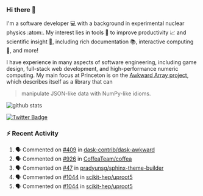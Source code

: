### Hi there 👋 

I'm a software developer 💻 with a background in experimental nuclear physics :atom:. My interest lies in tools :wrench: to improve productivity :chart_with_upwards_trend: and scientific insight :telescope:, including rich documentation 📚, interactive computing 🧮, and more! 

I have experience in many aspects of software engineering, including game design, full-stack web development, and high-performance numeric computing. My main focus at Princeton is on the [Awkward Array project](awkward-array.org/), which describes itself as a library that can 
> manipulate JSON-like data with NumPy-like idioms.

![github stats](https://github-readme-stats.vercel.app/api?username=agoose77&show_icons=true&hide_rank=true&hide_title=true&bg_color=30,e76445,904e95&text_color=efe3ec&icon_color=efe3ec)
<!--
**agoose77/agoose77** is a ✨ _special_ ✨ repository because its `README.md` (this file) appears on your GitHub profile.

Here are some ideas to get you started:

- 🔭 I’m currently working on ...
- 🌱 I’m currently learning ...
- 👯 I’m looking to collaborate on ...
- 🤔 I’m looking for help with ...
- 💬 Ask me about ...
- 📫 How to reach me: ...
- 😄 Pronouns: ...
- ⚡ Fun fact: ...
-->

[![Twitter Badge](https://img.shields.io/twitter/follow/agoose77?style=flat-square&logo=Twitter&logoColor=white&color=cornflowerblue)](https://twitter.com/agoose77)

### :zap: Recent Activity

<!--START_SECTION:activity-->
1. 🗣 Commented on [#409](https://github.com/dask-contrib/dask-awkward/pull/409#issuecomment-1828699638) in [dask-contrib/dask-awkward](https://github.com/dask-contrib/dask-awkward)
2. 🗣 Commented on [#926](https://github.com/CoffeaTeam/coffea/pull/926#issuecomment-1828698792) in [CoffeaTeam/coffea](https://github.com/CoffeaTeam/coffea)
3. 🗣 Commented on [#47](https://github.com/pradyunsg/sphinx-theme-builder/pull/47#issuecomment-1828309234) in [pradyunsg/sphinx-theme-builder](https://github.com/pradyunsg/sphinx-theme-builder)
4. 🗣 Commented on [#1044](https://github.com/scikit-hep/uproot5/issues/1044#issuecomment-1828151450) in [scikit-hep/uproot5](https://github.com/scikit-hep/uproot5)
5. 🗣 Commented on [#1044](https://github.com/scikit-hep/uproot5/issues/1044#issuecomment-1827959979) in [scikit-hep/uproot5](https://github.com/scikit-hep/uproot5)
<!--END_SECTION:activity-->
